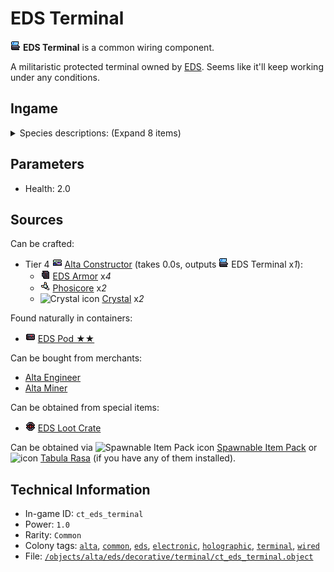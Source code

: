 # EDS Terminal

<img src="https://raw.githubusercontent.com/Ceterai/Enternia/main/objects/alta/eds/decorative/terminal/icon.png" alt="EDS Terminal icon" loading="lazy" width="auto" height="16px"/> **EDS Terminal** is a common wiring component.

A militaristic protected terminal owned by [EDS](https://ceterai.github.io/MyEnternia/Wiki/Tags/Eds). Seems like it'll keep working under any conditions.

## Ingame

<details markdown="1"><summary>Species descriptions: (Expand 8 items)</summary>

- Alta: A typical EDS terminal. Has a special set of encryptions.
- Apex: This console offers a large degree of control.
- Avian: A useful console with a large holographic interface.
- Floran: Floran push buttons. Make thingsss happen!
- Glitch: Impressed. A single console can control so many different mechanisms at once.
- Human: A control console, it's just gotta be played with.
- Hylotl: This control console has a sleek and stylish design.
- Novakid: This console sure is somethin', I just wanna use it.

</details>

## Parameters

- Health: 2.0

## Sources

Can be crafted:

- Tier 4 ![ ](https://raw.githubusercontent.com/Ceterai/Enternia/main/objects/alta/crafting/constructor/icon4.png) [Alta Constructor](https://ceterai.github.io/MyEnternia/Wiki/AltaConstructor) (takes 0.0s, outputs <img src="https://raw.githubusercontent.com/Ceterai/Enternia/main/objects/alta/eds/decorative/terminal/icon.png" alt="EDS Terminal icon" loading="lazy" width="auto" height="16px"/> EDS Terminal x*1*):
  - <img src="https://raw.githubusercontent.com/Ceterai/Enternia/main/items/generic/crafting/alta/eds.png" alt="EDS Armor icon" loading="lazy" width="auto" height="16px"/> [EDS Armor](https://ceterai.github.io/MyEnternia/Wiki/EDSArmor) x*4*
  - <img src="https://raw.githubusercontent.com/Ceterai/Enternia/main/items/generic/crafting/alta/phosicore.png" alt="Phosicore icon" loading="lazy" width="auto" height="16px"/> [Phosicore](https://ceterai.github.io/MyEnternia/Wiki/Phosicore) x*2*
  - <img src="https://starbounder.org/mediawiki/images/3/31/Crystal.png" alt="Crystal icon" loading="lazy" width="12px" height="16px"/> [Crystal](https://starbounder.org/Crystal) x*2*

Found naturally in containers:

- <img src="https://raw.githubusercontent.com/Ceterai/Enternia/main/objects/alta/eds/decorative/pod/icon.png" alt="EDS Pod ★★ icon" loading="lazy" width="auto" height="16px"/> [EDS Pod ★★](https://ceterai.github.io/MyEnternia/Wiki/EDSPod)

Can be bought from merchants:

- [Alta Engineer](https://ceterai.github.io/MyEnternia/Wiki/AltaEngineer)
- [Alta Miner](https://ceterai.github.io/MyEnternia/Wiki/AltaMiner)

Can be obtained from special items:

- <img src="https://raw.githubusercontent.com/Ceterai/Enternia/main/items/active/alta/loot/biome/ct_eds_loot.png" alt="EDS Loot Crate icon" loading="lazy" width="auto" height="16px"/> [EDS Loot Crate](https://ceterai.github.io/MyEnternia/Wiki/EDSLootCrate)

Can be obtained via <img src="https://raw.githubusercontent.com/Silverfeelin/Starbound-SpawnableItemPack/master/interface/sip/iconSmall.png" alt="Spawnable Item Pack icon" width="18" height="14"/> [Spawnable Item Pack](https://steamcommunity.com/sharedfiles/filedetails/?id=733665104) or <img src="https://steamuserimages-a.akamaihd.net/ugc/263843960696222713/3EC9A7C005541F7D577EBCB8C5736B4EFC9973D6/" alt="icon" width="8" height="12"/> [Tabula Rasa](https://community.playstarbound.com/resources/the-tabula-rasa.3222/) (if you have any of them installed).

## Technical Information

- In-game ID: `ct_eds_terminal`
- Power: `1.0`
- Rarity: `Common`
- Colony tags: [`alta`](https://ceterai.github.io/MyEnternia/Wiki/Tags/Alta), [`common`](https://ceterai.github.io/MyEnternia/Wiki/Tags/Common), [`eds`](https://ceterai.github.io/MyEnternia/Wiki/Tags/Eds), [`electronic`](https://ceterai.github.io/MyEnternia/Wiki/Tags/Electronic), [`holographic`](https://ceterai.github.io/MyEnternia/Wiki/Tags/Holographic), [`terminal`](https://ceterai.github.io/MyEnternia/Wiki/Tags/Terminal), [`wired`](https://ceterai.github.io/MyEnternia/Wiki/Tags/Wired)
- File: [`/objects/alta/eds/decorative/terminal/ct_eds_terminal.object`](https://github.com/Ceterai/Enternia/blob/main/objects/alta/eds/decorative/terminal/ct_eds_terminal.object)
